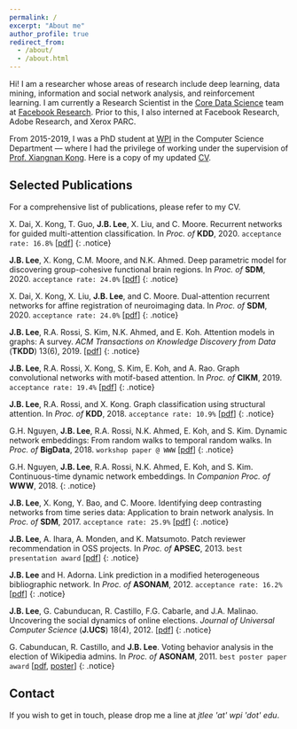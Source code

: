 ```yaml
---
permalink: /
excerpt: "About me"
author_profile: true
redirect_from: 
  - /about/
  - /about.html
---
```


Hi! I am a researcher whose areas of research include deep learning, data mining, information and social network analysis, and reinforcement learning. I am currently a Research Scientist in the [Core Data Science](https://research.fb.com/core-data-science/) team at [Facebook Research](https://research.fb.com/). Prior to this, I also interned at Facebook Research, Adobe Research, and Xerox PARC.

From 2015-2019, I was a PhD student at [WPI](https://www.wpi.edu/) in the Computer Science Department — where I had the privilege of working under the supervision of [Prof. Xiangnan Kong](https://web.cs.wpi.edu/~xkong/). Here is a copy of my updated [CV](http://johnboaz.github.io/files/CV_Lee.pdf).

Selected Publications
------
For a comprehensive list of publications, please refer to my CV.

X. Dai, X. Kong, T. Guo, **J.B. Lee**, X. Liu, and C. Moore. Recurrent networks for guided multi-attention classification. In *Proc. of* **KDD**, 2020. `acceptance rate: 16.8%` [[pdf](http://johnboaz.github.io/files/KDD2020.pdf)]
{: .notice}

**J.B. Lee**, X. Kong, C.M. Moore, and N.K. Ahmed. Deep parametric model for discovering group-cohesive functional brain regions. In *Proc. of* **SDM**, 2020. `acceptance rate: 24.0%` [[pdf](http://johnboaz.github.io/files/SDM2020_I.pdf)]
{: .notice}

X. Dai, X. Kong, X. Liu, **J.B. Lee**, and C. Moore. Dual-attention recurrent networks for affine registration of neuroimaging data. In *Proc. of* **SDM**, 2020. `acceptance rate: 24.0%` [[pdf](http://johnboaz.github.io/files/SDM2020_II.pdf)]
{: .notice}

**J.B. Lee**, R.A. Rossi, S. Kim, N.K. Ahmed, and E. Koh. Attention models in graphs: A survey. *ACM Transactions on Knowledge Discovery from Data* (**TKDD**) 13(6), 2019. [[pdf](http://johnboaz.github.io/files/TKDD2019.pdf)]
{: .notice}

**J.B. Lee**, R.A. Rossi, X. Kong, S. Kim, E. Koh, and A. Rao. Graph convolutional networks with motif-based attention. In *Proc. of* **CIKM**, 2019. `acceptance rate: 19.4%` [[pdf](http://johnboaz.github.io/files/CIKM2019.pdf)]
{: .notice}

**J.B. Lee**, R.A. Rossi, and X. Kong. Graph classification using structural attention. In *Proc. of* **KDD**, 2018. `acceptance rate: 10.9%` [[pdf](http://johnboaz.github.io/files/KDD2018.pdf)]
{: .notice}

G.H. Nguyen, **J.B. Lee**, R.A. Rossi, N.K. Ahmed, E. Koh, and S. Kim. Dynamic network embeddings: From random walks to temporal random walks. In *Proc. of* **BigData**, 2018. `workshop paper @ WWW` [[pdf](http://johnboaz.github.io/files/BigData2018.pdf)]
{: .notice}

G.H. Nguyen, **J.B. Lee**, R.A. Rossi, N.K. Ahmed, E. Koh, and S. Kim. Continuous-time dynamic network embeddings. In *Companion Proc. of* **WWW**, 2018.
{: .notice}

**J.B. Lee**, X. Kong, Y. Bao, and C. Moore. Identifying deep contrasting networks from time series data: Application to brain network analysis. In *Proc. of* **SDM**, 2017. `acceptance rate: 25.9%` [[pdf](http://johnboaz.github.io/files/SDM2017.pdf)]
{: .notice}

**J.B. Lee**, A. Ihara, A. Monden, and K. Matsumoto. Patch reviewer recommendation in OSS projects. In *Proc. of* **APSEC**, 2013. `best presentation award` [[pdf](http://johnboaz.github.io/files/APSEC2013.pdf)]
{: .notice}

**J.B. Lee** and H. Adorna. Link prediction in a modified heterogeneous bibliographic network. In *Proc. of* **ASONAM**, 2012. `acceptance rate: 16.2%` [[pdf](http://johnboaz.github.io/files/ASONAM2012.pdf)]
{: .notice}

**J.B. Lee**, G. Cabunducan, R. Castillo, F.G. Cabarle, and J.A. Malinao. Uncovering the social dynamics of online elections. *Journal of Universal Computer Science* (**J.UCS**) 18(4), 2012. [[pdf](http://johnboaz.github.io/files/JUCS2012.pdf)]
{: .notice}

G. Cabunducan, R. Castillo, and **J.B. Lee**. Voting behavior analysis in the election of Wikipedia admins. In *Proc. of* **ASONAM**, 2011. `best poster paper award` [[pdf](http://johnboaz.github.io/files/ASONAM2011.pdf), [poster](http://johnboaz.github.io/files/ASONAM2011_pos.pdf)]
{: .notice}

Contact
------
If you wish to get in touch, please drop me a line at *jtlee 'at' wpi 'dot' edu*. 